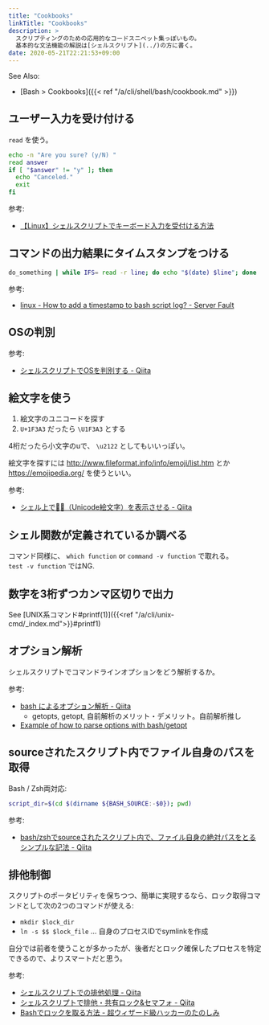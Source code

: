 ```yaml
---
title: "Cookbooks"
linkTitle: "Cookbooks"
description: >
  スクリプティングのための応用的なコードスニペット集っぽいもの。
  基本的な文法機能の解説は[シェルスクリプト](../)の方に書く。
date: 2020-05-21T22:21:53+09:00
---
```


See Also:

- [Bash > Cookbooks]({{< ref "/a/cli/shell/bash/cookbook.md" >}})

## ユーザー入力を受け付ける

`read` を使う。

```sh
echo -n "Are you sure? (y/N) "
read answer
if [ "$answer" != "y" ]; then
  echo "Canceled."
  exit
fi
```

参考:

- [【Linux】シェルスクリプトでキーボード入力を受付ける方法](https://eng-entrance.com/linux-shellscript-keyboard)

## コマンドの出力結果にタイムスタンプをつける

```sh
do_something | while IFS= read -r line; do echo "$(date) $line"; done
```

参考:

- [linux - How to add a timestamp to bash script log? - Server Fault](https://serverfault.com/questions/310098/how-to-add-a-timestamp-to-bash-script-log "linux - How to add a timestamp to bash script log? - Server Fault")

## OSの判別

参考:

- [シェルスクリプトでOSを判別する - Qiita](https://qiita.com/UmedaTakefumi/items/fe02d17264de6c78443d)

## 絵文字を使う

1. 絵文字のユニコードを探す
1. `U+1F3A3` だったら `\U1F3A3` とする

4桁だったら小文字のuで、 `\u2122` としてもいいっぽい。

絵文字を探すには http://www.fileformat.info/info/emoji/list.htm とか https://emojipedia.org/ を使うといい。

参考:

- [シェル上で🍣🍣（Unicode絵文字）を表示させる - Qiita](https://qiita.com/nyango/items/671a14ae2834c045fe27)

## シェル関数が定義されているか調べる

コマンド同様に、 `which function` or `command -v function` で取れる。  
`test -v function` ではNG.

## 数字を3桁ずつカンマ区切りで出力

See [UNIX系コマンド#printf(1)]({{<ref "/a/cli/unix-cmd/_index.md">}}#printf1)

## オプション解析

シェルスクリプトでコマンドラインオプションをどう解析するか。

参考:

- [bash によるオプション解析 - Qiita](http://qiita.com/b4b4r07/items/dcd6be0bb9c9185475bb)
  - getopts, getopt, 自前解析のメリット・デメリット。自前解析推し
- [Example of how to parse options with bash/getopt](https://gist.github.com/cosimo/3760587)

## sourceされたスクリプト内でファイル自身のパスを取得

Bash / Zsh両対応:

```sh
script_dir=$(cd $(dirname ${BASH_SOURCE:-$0}); pwd)
```

参考:

- [bash/zshでsourceされたスクリプト内で、ファイル自身の絶対パスをとるシンプルな記法 - Qiita](https://qiita.com/yudoufu/items/48cb6fb71e5b498b2532)

## 排他制御

スクリプトのポータビリティを保ちつつ、簡単に実現するなら、ロック取得コマンドとして次の2つのコマンドが使える:

- `mkdir $lock_dir`
- `ln -s $$ $lock_file` ... 自身のプロセスIDでsymlinkを作成

自分では前者を使うことが多かったが、後者だとロック確保したプロセスを特定できるので、よりスマートだと思う。

参考:

- [シェルスクリプトでの排他処理 - Qiita](https://qiita.com/bsdhack/items/2492e9bdad0d3e17b7bb)
- [シェルスクリプトで排他・共有ロック&amp;セマフォ - Qiita](https://qiita.com/richmikan@github/items/6ca1ec3b354ae2f5505d)
- [Bashでロックを取る方法 - 超ウィザード級ハッカーのたのしみ](https://fj.hatenablog.jp/entry/2016/03/12/223319)
